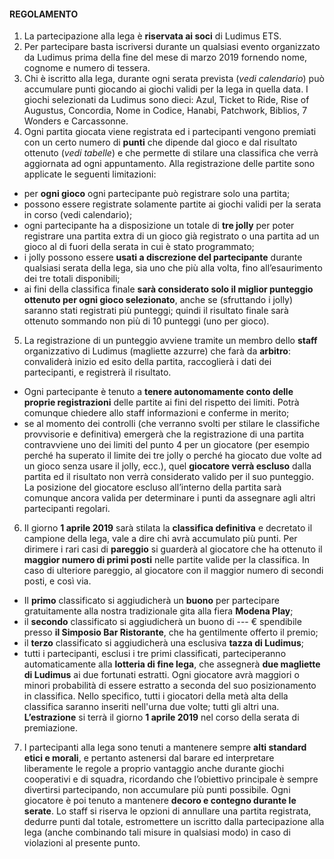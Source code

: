 #### REGOLAMENTO
1. La partecipazione alla lega è **riservata ai soci** di Ludimus ETS.
2. Per partecipare basta iscriversi durante un qualsiasi evento organizzato da Ludimus prima della fine del mese di marzo 2019 fornendo nome, cognome e numero di tessera.
3. Chi è iscritto alla lega, durante ogni serata prevista (*vedi calendario*) può accumulare punti giocando ai giochi validi per la lega in quella data. I giochi selezionati da Ludimus sono dieci: Azul, Ticket to Ride, Rise of Augustus, Concordia, Nome in Codice, Hanabi, Patchwork, Biblios, 7 Wonders e Carcassonne.
4. Ogni partita giocata viene registrata ed i partecipanti vengono premiati con un certo numero di **punti** che dipende dal gioco e dal risultato ottenuto (*vedi tabelle*) e che permette di stilare una classifica che verrà aggiornata ad ogni appuntamento. Alla registrazione delle partite sono applicate le seguenti limitazioni:
  * per **ogni gioco** ogni partecipante può registrare solo una partita;
  * possono essere registrate solamente partite ai giochi validi per la serata in corso (vedi calendario);
  * ogni partecipante ha a disposizione un totale di **tre jolly** per poter registrare una partita extra di un gioco già registrato o una partita ad un gioco al di fuori della serata in cui è stato programmato;
  * i jolly possono essere **usati a discrezione del partecipante** durante qualsiasi serata della lega, sia uno che più alla volta, fino all’esaurimento dei tre totali disponibili;
  * ai fini della classifica finale **sarà considerato solo il miglior punteggio ottenuto per ogni gioco selezionato**, anche se (sfruttando i jolly) saranno stati registrati più punteggi; quindi il risultato finale sarà ottenuto sommando non più di 10 punteggi (uno per gioco).
5. La registrazione di un punteggio avviene tramite un membro dello **staff** organizzativo di Ludimus (magliette azzurre) che farà da **arbitro**: convaliderà inizio ed esito della partita, raccoglierà i dati dei partecipanti, e registrerà il risultato.
  * Ogni partecipante è tenuto a **tenere autonomamente conto delle proprie registrazioni** delle partite ai fini del rispetto dei limiti. Potrà comunque chiedere allo staff informazioni e conferme in merito;
  * se al momento dei controlli (che verranno svolti per stilare le classifiche provvisorie e definitiva) emergerà che la registrazione di una partita contravviene uno dei limiti del punto 4 per un giocatore (per esempio perché ha superato il limite dei tre jolly o perché ha giocato due volte ad un gioco senza usare il jolly, ecc.), quel **giocatore verrà escluso** dalla partita ed il risultato non verrà considerato valido per il suo punteggio. La posizione del giocatore escluso all’interno della partita sarà comunque ancora valida per determinare i punti da assegnare agli altri partecipanti regolari.
6. Il giorno **1 aprile 2019** sarà stilata la **classifica definitiva** e decretato il campione della lega, vale a dire chi avrà accumulato più punti. Per dirimere i rari casi di **pareggio** si guarderà al giocatore che ha ottenuto il **maggior numero di primi posti** nelle partite valide per la classifica. In caso di ulteriore pareggio, al giocatore con il maggior numero di secondi posti, e così via.
  * Il **primo** classificato si aggiudicherà un **buono** per partecipare gratuitamente alla nostra tradizionale gita alla fiera **Modena Play**;
  * il **secondo** classificato si aggiudicherà un buono di --- € spendibile presso **il Simposio Bar Ristorante**, che ha gentilmente offerto il premio;
  * il **terzo** classificato si aggiudicherà una esclusiva **tazza di Ludimus**;
  * tutti i partecipanti, esclusi i tre primi classificati, parteciperanno automaticamente alla **lotteria di fine lega**, che assegnerà **due magliette di Ludimus** ai due fortunati estratti. Ogni giocatore avrà maggiori o minori probabilità di essere estratto a seconda del suo posizionamento in classifica. Nello specifico, tutti i giocatori della metà alta della classifica saranno inseriti nell'urna due volte; tutti gli altri una. **L’estrazione** si terrà il giorno **1 aprile 2019** nel corso della serata di premiazione.
7. I partecipanti alla lega sono tenuti a mantenere sempre **alti standard etici e morali**, e pertanto astenersi dal barare ed interpretare liberamente le regole a proprio vantaggio anche durante giochi cooperativi e di squadra, ricordando che l’obiettivo principale è sempre divertirsi partecipando, non accumulare più punti possibile. Ogni giocatore è poi tenuto a mantenere **decoro e contegno durante le serate**. Lo staff si riserva le opzioni di annullare una partita registrata, dedurre punti dal totale, estromettere un iscritto dalla partecipazione alla lega (anche combinando tali misure in qualsiasi modo) in caso di violazioni al presente punto.
